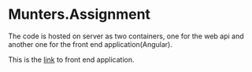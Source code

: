 # Munters.Assignment
The code is hosted on server as two containers, one for the web api and another one for the front end application(Angular).

This is the [link](http://ec2-44-212-53-252.compute-1.amazonaws.com:90/) to front end application.
